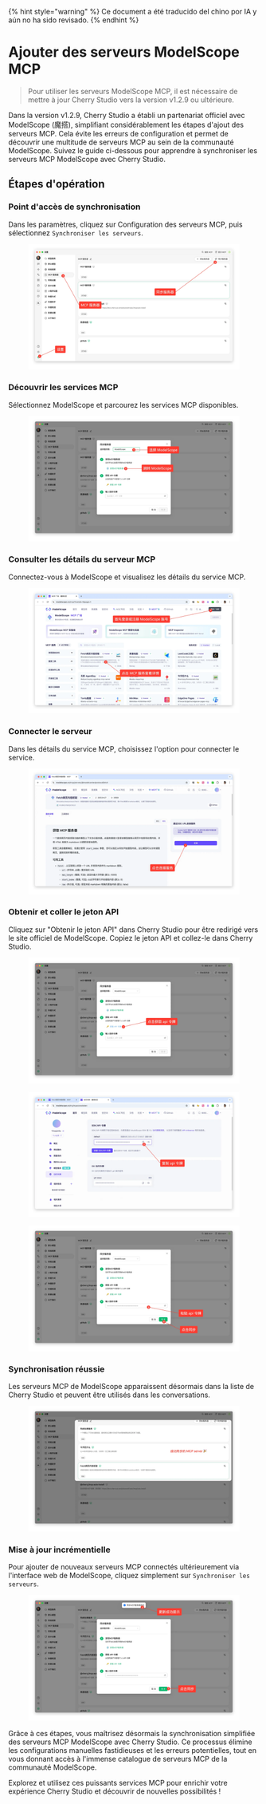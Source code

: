 
{% hint style="warning" %}
Ce document a été traducido del chino por IA y aún no ha sido revisado.
{% endhint %}

# Ajouter des serveurs ModelScope MCP

> Pour utiliser les serveurs ModelScope MCP, il est nécessaire de mettre à jour Cherry Studio vers la version v1.2.9 ou ultérieure.

Dans la version v1.2.9, Cherry Studio a établi un partenariat officiel avec ModelScope (魔搭), simplifiant considérablement les étapes d'ajout des serveurs MCP. Cela évite les erreurs de configuration et permet de découvrir une multitude de serveurs MCP au sein de la communauté ModelScope. Suivez le guide ci-dessous pour apprendre à synchroniser les serveurs MCP ModelScope avec Cherry Studio.

## Étapes d'opération

### Point d'accès de synchronisation

Dans les paramètres, cliquez sur Configuration des serveurs MCP, puis sélectionnez `Synchroniser les serveurs`.

<figure><img src="../../.gitbook/assets/image (2).png" alt=""><figcaption></figcaption></figure>

### Découvrir les services MCP

Sélectionnez ModelScope et parcourez les services MCP disponibles.

<figure><img src="../../.gitbook/assets/image (1) (4).png" alt=""><figcaption></figcaption></figure>

### Consulter les détails du serveur MCP

Connectez-vous à ModelScope et visualisez les détails du service MCP.

<figure><img src="../../.gitbook/assets/image (2) (6).png" alt=""><figcaption></figcaption></figure>

### Connecter le serveur

Dans les détails du service MCP, choisissez l'option pour connecter le service.

<figure><img src="../../.gitbook/assets/image (3).png" alt=""><figcaption></figcaption></figure>

### Obtenir et coller le jeton API

Cliquez sur "Obtenir le jeton API" dans Cherry Studio pour être redirigé vers le site officiel de ModelScope. Copiez le jeton API et collez-le dans Cherry Studio.

<figure><img src="../../.gitbook/assets/image (4).png" alt=""><figcaption></figcaption></figure>

<figure><img src="../../.gitbook/assets/image (5).png" alt=""><figcaption></figcaption></figure>

<figure><img src="../../.gitbook/assets/image (6).png" alt=""><figcaption></figcaption></figure>

### Synchronisation réussie

Les serveurs MCP de ModelScope apparaissent désormais dans la liste de Cherry Studio et peuvent être utilisés dans les conversations.

<figure><img src="../../.gitbook/assets/image (7).png" alt=""><figcaption></figcaption></figure>

### Mise à jour incrémentielle

Pour ajouter de nouveaux serveurs MCP connectés ultérieurement via l'interface web de ModelScope, cliquez simplement sur `Synchroniser les serveurs`.

<figure><img src="../../.gitbook/assets/image (148).png" alt=""><figcaption></figcaption></figure>

Grâce à ces étapes, vous maîtrisez désormais la synchronisation simplifiée des serveurs MCP ModelScope avec Cherry Studio. Ce processus élimine les configurations manuelles fastidieuses et les erreurs potentielles, tout en vous donnant accès à l'immense catalogue de serveurs MCP de la communauté ModelScope.

Explorez et utilisez ces puissants services MCP pour enrichir votre expérience Cherry Studio et découvrir de nouvelles possibilités !